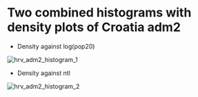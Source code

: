 # Two combined histograms with density plots of Croatia adm2


- Density against log(pop20)

![hrv_adm2_histogram_1](https://user-images.githubusercontent.com/78221789/112598157-220d8400-8e49-11eb-988b-6ba25545e46d.png)




- Density against ntl

![hrv_adm2_histogram_2](https://user-images.githubusercontent.com/78221789/112598164-246fde00-8e49-11eb-9dde-52ddebbaa96b.png)
